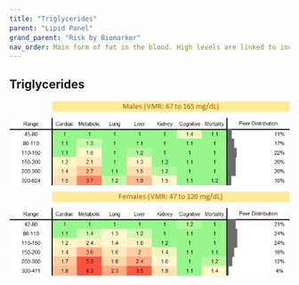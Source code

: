 ```yaml
---
title: "Triglycerides"
parent: "Lipid Panel"
grand_parent: "Risk by Biomarker"
nav_order: Main form of fat in the blood. High levels are linked to increased risk of heart disease and pancreatitis.
---
```



## Triglycerides




<div style="display: flex; flex-direction: column; gap: 10px;">

  <img src="/assets/images/vmrbiomarker_triglycerides__male.png" alt="Triglycerides VMR Male" style="margin-left: 15%">
  <img src="/assets/images/rr_triglycerides__male.png" alt="Triglycerides RR Male">

  <img src="/assets/images/vmrbiomarker_triglycerides__female.png" alt="Triglycerides VMR Female" style="margin-left: 15%; ">
  <img src="/assets/images/rr_triglycerides__female.png" alt="Triglycerides RR Female">

</div>



